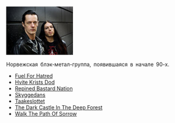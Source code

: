 ![](satyricon.jpg)

Норвежская блэк-метал-группа, появившаяся в начале 90-х.

* [Fuel For Hatred](Fuel%20For%20Hatred)
* [Hvite Krists Dod](Hvite%20Krists%20Dod)
* [Repined Bastard Nation](Repined%20Bastard%20Nation)
* [Skyggedans](Skyggedans)
* [Taakeslottet](Taakeslottet)
* [The Dark Castle In The Deep Forest](The%20Dark%20Castle%20In%20The%20Deep%20Forest)
* [Walk The Path Of Sorrow](Walk%20The%20Path%20Of%20Sorrow)